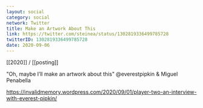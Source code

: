 ```yaml
---
layout: social
category: social
network: Twitter
title: Make an Artwork About This
link: https://twitter.com/steinea/status/1302819336499785728
twitterID: 1302819336499785728
date: 2020-09-06
---
```


[[2020]] / [[posting]]

"Oh, maybe I’ll make an artwork about this" @everestpipkin & Miguel Penabella

<https://invalidmemory.wordpress.com/2020/09/01/player-two-an-interview-with-everest-pipkin/>
